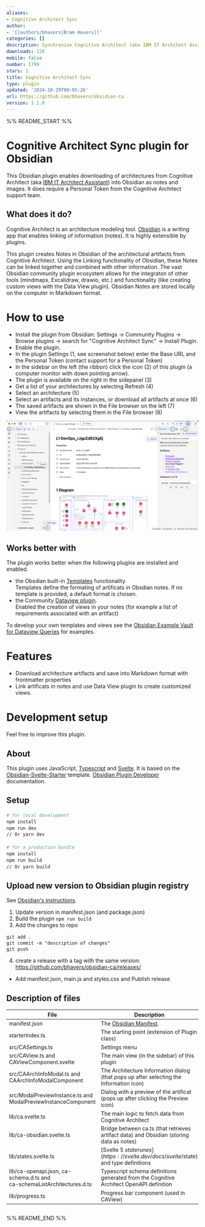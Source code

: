```yaml
---
aliases:
- Cognitive Architect Sync
author:
- '[[authors/bhavers|Bram Havers]]'
categories: []
description: Synchronise Cognitive Architect (aka IBM IT Architect Assistant) architectures.
downloads: 120
mobile: false
number: 1799
stars: 1
title: Cognitive Architect Sync
type: plugin
updated: '2024-10-29T00:05:26'
url: https://github.com/bhavers/obsidian-ca
version: 1.1.0
---
```


%% README_START %%

# Cognitive Architect Sync plugin for Obsidian

This Obsidian plugin enables downloading of architectures from Cognitive Architect (aka [IBM IT Architect Assistant](https://it.architect-assistant.ibm.com/)) into Obsidian as notes and images. It does require a Personal Token from the Cognitive Architect support team.

## What does it do?

Cognitive Architect is an architecture modeling tool. [Obsidian](https://obsidian.md/) is a writing app that enables linking of information (notes). It is highly extensible by plugins.<p/>
This plugin creates Notes in Obsidian of the architectural artifacts from Cognitive Architect. Using the Linking functionality of Obsidian, these Notes can be linked together and combined with other information. The vast Obsidian community plugin ecosystem allows for the integraton of other tools (mindmaps, Excalidraw, drawio, etc.) and functionality (like creating custom views with the Data View plugin). Obsidian Notes are stored locally on the computer in Markdown format.

# How to use

-   Install the plugin from Obsidian: Settings -> Community Plugins -> Browse plugins -> search for "Cognitive Architect Sync" -> Install Plugin.
-   Enable the plugin.
-   In the plugin Settings (1, see screenshot below) enter the Base URL and the Personal Token (contact support for a Personal Token)
-   In the sidebar on the left (the ribbon) click the icon (2) of this plugin (a computer monitor with down pointing arrow).
-   The plugin is available on the right in the sidepanel (3)
-   Get a list of your architectures by selecting Refresh (4)
-   Select an architecture (5)
-   Select an artifacts and its instances, or download all artifacts at once (6)
-   The saved artifacts are shown in the File browser on the left (7)
-   View the artifacts by selecting them in the File browser (8)

![Screenshot](https://raw.githubusercontent.com/bhavers/obsidian-ca/HEAD/obsidian-ca-screenshot.png)

## Works better with

The plugin works better when the following plugins are installed and enabled.

-   the Obsdian built-in [Templates](https://help.obsidian.md/Plugins/Templates) functionality<br/>
    Templates define the formating of artificats in Obsdian notes. If no template is provided, a default format is chosen.
-   the Community [Dataview plugin](https://blacksmithgu.github.io/obsidian-dataview/).<br/>
    Enabled the creation of views in your notes (for example a list of requirements associated with an artifact)

To develop your own templates and views see the [Obsidian Example Vault for Dataview Queries](https://github.com/s-blu/obsidian_dataview_example_vault) for examples.

# Features

-   Download architecture artifacts and save into Markdown format with frontmatter properties
-   Link artificats in notes and use Data View plugin to create customized views.

# Development setup

Feel free to improve this plugin.

## About

This plugin uses JavaScript, [Typescript](https://www.typescriptlang.org/) and [Svelte](https://svelte.dev/).
It is based on the [Obsidian-Svelte-Starter](https://github.com/Quorafind/Obsidian-Svelte-Starter) template.
[Obsidian Plugin Developer](https://docs.obsidian.md/) documentation.

## Setup

```bash
# for local development
npm install
npm run dev
// Or yarn dev

# for a production bundle
npm install
npm run build
// Or yarn build
```

## Upload new version to Obsidian plugin registry

See [Obsidian's instructions](https://docs.obsidian.md/Plugins/Releasing/Submit+your+plugin).

1. Update version in manifest.json (and package.json)
2. Build the plugin
   `npm run build`
3. Add the changes to repo

```
git add .
git commit -m "description of changes"
git push
```

4. create a release with a tag with the same version: https://github.com/bhavers/obsidian-ca/releases/

-   Add manifest.json, main.js and styles.css and Publish release

## Description of files

| File                                                                         | Description                                                                              |
| ---------------------------------------------------------------------------- | ---------------------------------------------------------------------------------------- |
| manifest.json                                                                | The [Obsidian Manifest](https://docs.obsidian.md/Reference/Manifest).                    |
| starterIndex.ts                                                              | The starting point (extension of Plugin class)                                           |
| src/CASettings.ts                                                            | Settings menu                                                                            |
| src/CAView.ts and CAViewComponent.svelte                                     | The main view (in the sidebar) of this plugin                                            |
| src/CAArchInfoModal.ts and<br/> CAArchInfoModalComponent                     | The Architecture Information dialog (that pops up after selecting the Information icon)  |
| src/ModalPreviewInstance.ts and<br/> ModalPreviewInstanceComponent           | Dialog with a preview of the artificat (pops up after clicking the Preview icon)         |
| lib/ca.svelte.ts                                                             | The main logic to fetch data from Cognitive Architect                                    |
| lib/ca-obsidian.svelte.ts                                                    | Bridge between ca.ts (that retrieves artifact data) and Obsidian (storing data as notes) |
| lib/states.svelte.ts                                                         | [Svelte 5 $state runes](https://svelte.dev/docs/svelte/$state) and type definitions      |
| lib/ca-openapi.json, ca-schema.d.ts and<br/> ca-schemaListArchitectures.d.ts | Typescript schema definitions generated from the Cognitive Architect OpenAPI definition  |
| lib/progress.ts                                                              | Progress bar component (used in CAView)                                                  |

```

```


%% README_END %%